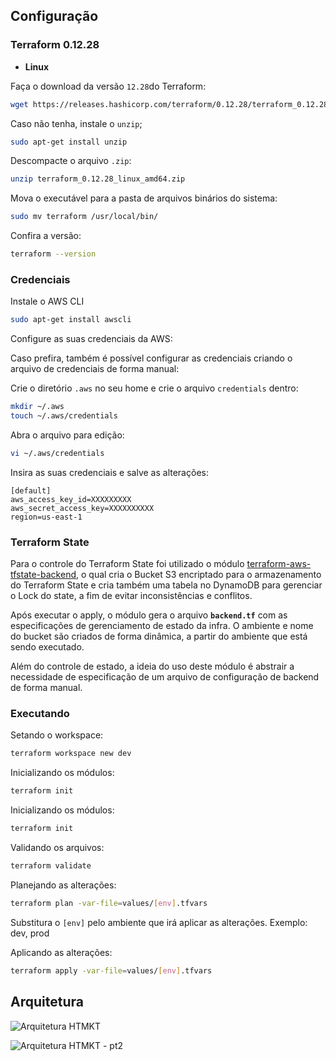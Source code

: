 ## Configuração

### Terraform 0.12.28

- **Linux**

Faça o download da versão `12.28`do Terraform:

```bash
wget https://releases.hashicorp.com/terraform/0.12.28/terraform_0.12.28_linux_amd64.zip
```

Caso não tenha, instale o `unzip`;
```bash
sudo apt-get install unzip
```

Descompacte o arquivo `.zip`:
```bash
unzip terraform_0.12.28_linux_amd64.zip
```

Mova o executável para a pasta de arquivos binários do sistema:
```bash
sudo mv terraform /usr/local/bin/
```

Confira a versão:
```bash
terraform --version 
```

### Credenciais

Instale o AWS CLI
```bash
sudo apt-get install awscli
```

Configure as suas credenciais da AWS:

Caso prefira, também é possível configurar as credenciais criando o arquivo de credenciais de forma manual:

Crie o diretório `.aws` no seu home e crie o arquivo `credentials` dentro:
```bash
mkdir ~/.aws
touch ~/.aws/credentials
```

Abra o arquivo para edição:
```bash
vi ~/.aws/credentials
```

Insira as suas credenciais e salve as alterações:
```
[default]
aws_access_key_id=XXXXXXXXX
aws_secret_access_key=XXXXXXXXXX
region=us-east-1
```

### Terraform State

Para o controle do Terraform State foi utilizado o módulo [terraform-aws-tfstate-backend](https://github.com/cloudposse/terraform-aws-tfstate-backend), o qual cria o Bucket S3 encriptado para o armazenamento do Terraform State e cria também uma tabela no DynamoDB para gerenciar o Lock do state, a fim de evitar inconsistências e conflitos.

Após executar o apply, o módulo gera o arquivo **`backend.tf`** com as especificações de gerenciamento de estado da infra. O ambiente e nome do bucket são criados de forma dinâmica, a partir do ambiente que está sendo executado.

Além do controle de estado, a ideia do uso deste módulo é abstrair a necessidade de especificação de um arquivo de configuração de backend de forma manual.

### Executando

Setando o workspace:

```bash
terraform workspace new dev
```

Inicializando os módulos:

```bash
terraform init
```

Inicializando os módulos:

```bash
terraform init
```

Validando os arquivos:

```bash
terraform validate
```

Planejando as alterações:

```bash
terraform plan -var-file=values/[env].tfvars
```

Substitura o `[env]` pelo ambiente que irá aplicar as alterações. Exemplo: dev, prod

Aplicando as alterações:

```bash
terraform apply -var-file=values/[env].tfvars
```

## Arquitetura

![Arquitetura HTMKT](https://user-images.githubusercontent.com/22299426/85886829-21ae6280-b7bd-11ea-907f-a4b165a80952.png)

![Arquitetura HTMKT - pt2](https://user-images.githubusercontent.com/22299426/85935889-cc14ab80-b8cb-11ea-8e87-93d0b5af54e5.png)
